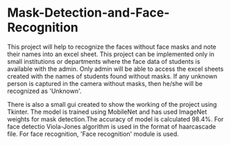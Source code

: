 # Mask-Detection-and-Face-Recognition
This project will help to recognize the faces without face masks and note their names into an excel sheet.
This project can be implemented only in small institutions or departments where the face data of students is available with the admin. Only admin will be able to access the excel sheets created with the names of students found without masks.
If any unknown person is captured in the camera without masks, then he/she will be recognized as 'Unknown'. 

There is also a small gui created to show the working of the project using Tkinter.
The model is trained using MobileNet and has used ImageNet weights for mask detection.The accuracy of model is calculated 98.4%.
For face detectio Viola-Jones algorithm is used in the format of haarcascade file. For face recognition, 'Face recognition' module is used.
